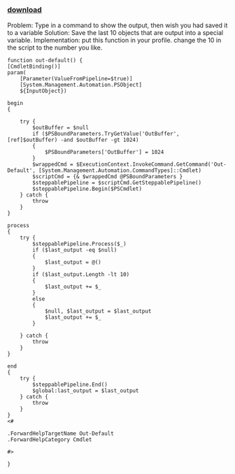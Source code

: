 ﻿---
pid:            1210
poster:         cz9qvh
title:          
date:           2009-07-14 08:58:33
format:         posh
parent:         0
parent:         0

---

# 

### [download](1210.ps1)

Problem: Type in a command to show the output, then wish you had saved it to a variable
Solution: Save the last 10 objects that are output into a special variable.
Implementation: put this function in your profile.  change the 10 in the script to the number you like.


```posh
function out-default() {
[CmdletBinding()]
param(
    [Parameter(ValueFromPipeline=$true)]
    [System.Management.Automation.PSObject]
    ${InputObject})

begin
{
    
    try {
        $outBuffer = $null
        if ($PSBoundParameters.TryGetValue('OutBuffer', [ref]$outBuffer) -and $outBuffer -gt 1024)
        {
            $PSBoundParameters['OutBuffer'] = 1024
        }
        $wrappedCmd = $ExecutionContext.InvokeCommand.GetCommand('Out-Default', [System.Management.Automation.CommandTypes]::Cmdlet)
        $scriptCmd = {& $wrappedCmd @PSBoundParameters }
        $steppablePipeline = $scriptCmd.GetSteppablePipeline()
        $steppablePipeline.Begin($PSCmdlet)
    } catch {
        throw
    }
}

process
{
    try {
        $steppablePipeline.Process($_)
        if ($last_output -eq $null)
        {
            $last_output = @()
        }
        if ($last_output.Length -lt 10)
        {
            $last_output += $_
        }
        else
        {
            $null, $last_output = $last_output
            $last_output += $_
        }
        
    } catch {
        throw
    }
}

end
{
    try {
        $steppablePipeline.End()
        $global:last_output = $last_output
    } catch {
        throw
    }
}
<#

.ForwardHelpTargetName Out-Default
.ForwardHelpCategory Cmdlet

#>

}
```
